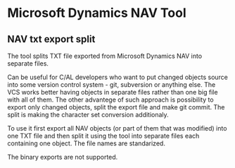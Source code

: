 # Microsoft Dynamics NAV Tool

## NAV txt export split

The tool splits TXT file exported from Microsoft Dynamics NAV into separate files.

Can be useful for C/AL developers who want to put changed objects source into some version control system - git, subversion or anything else. The VCS works better having objects in separate files rather than one big file with all of them. The other advantege of such approach is possibility to export only changed objects, split the export file and make git commit. The split is making the character set conversion additionaly.

To use it first export all NAV objects (or part of them that was modified) into one TXT file and then split it using the tool into separate files each containing one object. The file names are standarized. 

The binary exports are not supported.
